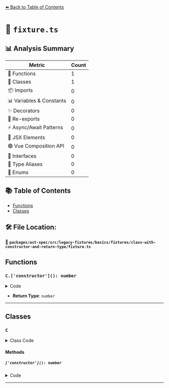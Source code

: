 [⬅️ Back to Table of Contents](../../../../../../../index.md)

# 📄 `fixture.ts`

## 📊 Analysis Summary

| Metric | Count |
|--------|-------|
| 🔧 Functions | 1 |
| 🧱 Classes | 1 |
| 📦 Imports | 0 |
| 📊 Variables & Constants | 0 |
| ✨ Decorators | 0 |
| 🔄 Re-exports | 0 |
| ⚡ Async/Await Patterns | 0 |
| 💠 JSX Elements | 0 |
| 🟢 Vue Composition API | 0 |
| 📐 Interfaces | 0 |
| 📑 Type Aliases | 0 |
| 🎯 Enums | 0 |

## 📚 Table of Contents

- [Functions](#functions)
- [Classes](#classes)

## 🛠️ File Location:
📂 **`packages/ast-spec/src/legacy-fixtures/basics/fixtures/class-with-constructor-and-return-type/fixture.ts`**

## Functions

### `C.['constructor'](): number`

<details><summary>Code</summary>

```ts
['constructor'](): number {}
```
</details>

- **Return Type**: `number`

---

## Classes

### `C`

<details><summary>Class Code</summary>

```ts
class C {
  constructor(): number {}

  ['constructor'](): number {}
}
```
</details>

#### Methods

##### `['constructor'](): number`

<details><summary>Code</summary>

```ts
['constructor'](): number {}
```
</details>


---
